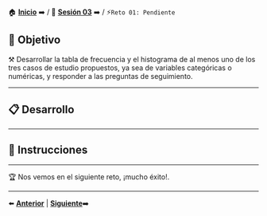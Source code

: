 🏠 [**Inicio**](../../Readme.md) ➡️ / 📖 [**Sesión 03**](../Readme.md) ➡️ / ⚡`Reto 01: Pendiente`

## 🎯 Objetivo

⚒️ Desarrollar la tabla de frecuencia y el histograma de al menos uno de los tres casos de estudio propuestos, ya sea de variables categóricas o numéricas, y responder a las preguntas de seguimiento.

---

## 📋 Desarrollo


---

## 📝 Instrucciones



---

🏆 Nos vemos en el siguiente reto, ¡mucho éxito!.

---

⬅️ [**Anterior**](../Readme.md) | [**Siguiente**](../Ejemplo-03/Readme.md)➡️